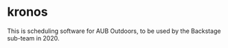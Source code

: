 # kronos
This is scheduling software for AUB Outdoors, to be used by the Backstage sub-team in 2020.

